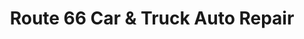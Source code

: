 ---
title: "Route 66 Car & Truck Auto Repair"
url: /albuquerque/route-66-car-and-truck-auto-repair/
shop: car repair
---